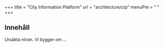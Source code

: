 +++
title = "City Information Platform"
url = "architecture/cip"
menuPre = "<i class='fas fa-city'></i> "
+++

## Innehåll

Ursäkta röran. Vi bygger om ...

